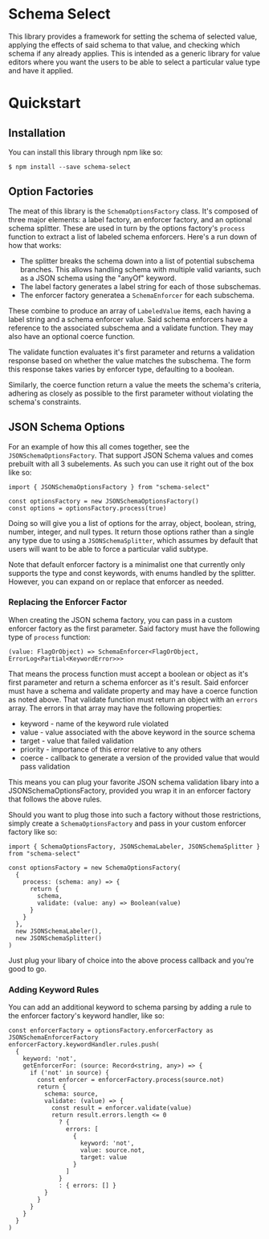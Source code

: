 # Schema Select
This library provides a framework for setting the schema of selected value, applying the effects of said schema to that value, and checking which schema if any already applies.  This is intended as a generic library for value editors where you want the users to be able to select a particular value type and have it applied.

# Quickstart
## Installation
You can install this library through npm like so:
```
$ npm install --save schema-select
```

## Option Factories
The meat of this library is the `SchemaOptionsFactory` class.  It's composed of three major elements: a label factory, an enforcer factory, and an optional schema splitter.  These are used in turn by the options factory's `process` function to extract a list of labeled schema enforcers.  Here's a run down of how that works:
  * The splitter breaks the schema down into a list of potential subschema branches.  This allows handling schema with multiple valid variants, such as a JSON schema using the "anyOf" keyword.
  * The label factory generates a label string for each of those subschemas.
  * The enforcer factory generatea a `SchemaEnforcer` for each subschema.

These combine to produce an array of `LabeledValue` items, each having a label string and a schema enforcer value.  Said schema enforcers have a reference to the associated subschema and a validate function.  They may also have an optional coerce function.

The validate function evaluates it's first parameter and returns a validation response based on whether the value matches the subschema.  The form this response takes varies by enforcer type, defaulting to a boolean.

Similarly, the coerce function return a value the meets the schema's criteria, adhering as closely as possible to the first parameter without violating the schema's constraints.

## JSON Schema Options
For an example of how this all comes together, see the `JSONSchemaOptionsFactory`.  That support JSON Schema values and comes prebuilt with all 3 subelements.  As such you can use it right out of the box like so:

```
import { JSONSchemaOptionsFactory } from "schema-select"

const optionsFactory = new JSONSchemaOptionsFactory()
const options = optionsFactory.process(true)
```

Doing so will give you a list of options for the array, object, boolean, string, number, integer, and null types.  It return those options rather than a single any type due to using a `JSONSchemaSplitter`, which assumes by default that users will want to be able to force a particular valid subtype.

Note that default enforcer factory is a minimalist one that currently only supports the type and const keywords, with enums handled by the splitter.  However, you can expand on or replace that enforcer as needed.

### Replacing the Enforcer Factor
When creating the JSON schema factory, you can pass in a custom enforcer factory as the first parameter.  Said factory must have the following type of `process` function:
```
(value: FlagOrObject) => SchemaEnforcer<FlagOrObject, ErrorLog<Partial<KeywordError>>>
```

That means the process function must accept a boolean or object as it's first parameter and return a schema enforcer as it's result.  Said enforcer must have a schema and validate property and may have a coerce function as noted above.  That validate function must return an object with an `errors` array.  The errors in that array may have the following properties:
  * keyword - name of the keyword rule violated
  * value - value associated with the above keyword in the source schema
  * target - value that failed validation
  * priority - importance of this error relative to any others
  * coerce - callback to generate a version of the provided value that would pass validation

This means you can plug your favorite JSON schema validation libary into a JSONSchemaOptionsFactory, provided you wrap it in an enforcer factory that follows the above rules.

Should you want to plug those into such a factory without those restrictions, simply create a `SchemaOptionsFactory` and pass in your custom enforcer factory like so:
```
import { SchemaOptionsFactory, JSONSchemaLabeler, JSONSchemaSplitter } from "schema-select"

const optionsFactory = new SchemaOptionsFactory(
  {
    process: (schema: any) => {
      return {
        schema,
        validate: (value: any) => Boolean(value)
      }
    }
  },
  new JSONSchemaLabeler(),
  new JSONSchemaSplitter()
)
```
Just plug your libary of choice into the above process callback and you're good to go.

### Adding Keyword Rules
You can add an additional keyword to schema parsing by adding a rule to the enforcer factory's keyword handler, like so:
```
const enforcerFactory = optionsFactory.enforcerFactory as JSONSchemaEnforcerFactory
enforcerFactory.keywordHandler.rules.push(
  {
    keyword: 'not',
    getEnforcerFor: (source: Record<string, any>) => {
      if ('not' in source) {
        const enforcer = enforcerFactory.process(source.not)
        return {
          schema: source,
          validate: (value) => {
            const result = enforcer.validate(value)
            return result.errors.length <= 0
              ? {
                errors: [
                  {
                    keyword: 'not',
                    value: source.not,
                    target: value
                  }
                ]
              }
              : { errors: [] }
          }
        }
      }
    }
  }
)
```
